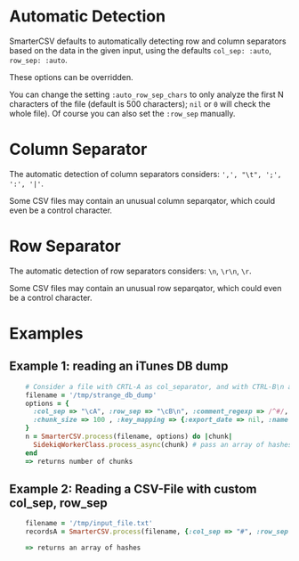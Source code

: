 
# Automatic Detection

SmarterCSV defaults to automatically detecting row and column separators based on the data in the given input, using the defaults `col_sep: :auto`, `row_sep: :auto`.

These options can be overridden. 

You can change the setting `:auto_row_sep_chars` to only analyze the first N characters of the file (default is 500 characters); `nil` or `0` will check the whole file). Of course you can also set the `:row_sep` manually.


# Column Separator

The automatic detection of column separators considers: `',', "\t", ';', ':', '|'`.

Some CSV files may contain an unusual column separqator, which could even be a control character.

# Row Separator

The automatic detection of row separators considers: `\n`, `\r\n`, `\r`.

Some CSV files may contain an unusual row separqator, which could even be a control character.

# Examples
## Example 1: reading an iTunes DB dump

```ruby
    # Consider a file with CRTL-A as col_separator, and with CTRL-B\n as record_separator (hello iTunes!)
    filename = '/tmp/strange_db_dump'   
    options = {
      :col_sep => "\cA", :row_sep => "\cB\n", :comment_regexp => /^#/,
      :chunk_size => 100 , :key_mapping => {:export_date => nil, :name => :genre},
    }
    n = SmarterCSV.process(filename, options) do |chunk|
      SidekiqWorkerClass.process_async(chunk) # pass an array of hashes to Sidekiq workers for parallel processing
    end
    => returns number of chunks
```

## Example 2: Reading a CSV-File with custom col_sep, row_sep

```ruby
    filename = '/tmp/input_file.txt'
    recordsA = SmarterCSV.process(filename, {:col_sep => "#", :row_sep => "|"})

    => returns an array of hashes
```
